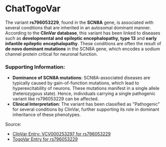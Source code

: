 # ChatTogoVar

The variant **rs796053229**, found in the **SCN8A** gene, is associated with several conditions that are inherited in an autosomal dominant manner. According to the **ClinVar database**, this variant has been linked to diseases such as **developmental and epileptic encephalopathy, type 13** and **early infantile epileptic encephalopathy**. These conditions are often the result of **de novo dominant mutations** in the SCN8A gene, which encodes a sodium channel protein critical for neuronal function.

### Supporting Information:
- **Dominance of SCN8A mutations**: SCN8A-associated diseases are typically caused by gain-of-function mutations, which lead to hyperexcitability of neurons. These mutations manifest in a single allele (heterozygous state). Hence, individuals carrying a single pathogenic variant like rs796053229 can be affected.
- **Clinical Interpretation**: The variant has been classified as "Pathogenic" for several conditions by ClinVar, further supporting its role in dominant inheritance of these phenotypes.

Source:
- [ClinVar Entry: VCV000253297 for rs796053229](https://www.ncbi.nlm.nih.gov/clinvar/variation/253297)
- [TogoVar Entry for rs796053229](https://togovar.org/variant/12-51807101-G-A)